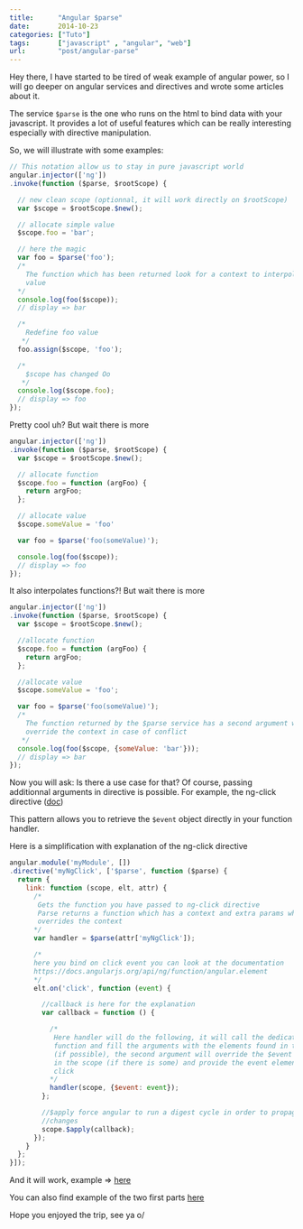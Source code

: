 ```yaml
---
title:      "Angular $parse"
date:       2014-10-23
categories: ["Tuto"]
tags:       ["javascript" , "angular", "web"]
url:        "post/angular-parse"
---
```


Hey there, I have started to be tired of weak example of angular power,
so I will go deeper on angular services and directives and wrote some articles
about it.

The service `$parse` is the one who runs on the html to bind data with your
javascript. It provides a lot of useful features which can be really interesting
especially with directive manipulation.

So, we will illustrate with some examples:

```javascript
// This notation allow us to stay in pure javascript world
angular.injector(['ng'])
.invoke(function ($parse, $rootScope) {

  // new clean scope (optionnal, it will work directly on $rootScope)
  var $scope = $rootScope.$new();

  // allocate simple value
  $scope.foo = 'bar';

  // here the magic
  var foo = $parse('foo');
  /*
    The function which has been returned look for a context to interpolate the
    value
  */
  console.log(foo($scope));
  // display => bar

  /*
    Redefine foo value
   */
  foo.assign($scope, 'foo');

  /*
    $scope has changed Oo
   */
  console.log($scope.foo);
  // display => foo
});
```

Pretty cool uh? But wait there is more

```javascript
angular.injector(['ng'])
.invoke(function ($parse, $rootScope) {
  var $scope = $rootScope.$new();

  // allocate function
  $scope.foo = function (argFoo) {
    return argFoo;
  };

  // allocate value
  $scope.someValue = 'foo'

  var foo = $parse('foo(someValue)');

  console.log(foo($scope));
  // display => foo
});
```

It also interpolates functions?! But wait there is more

```javascript
angular.injector(['ng'])
.invoke(function ($parse, $rootScope) {
  var $scope = $rootScope.$new();

  //allocate function
  $scope.foo = function (argFoo) {
    return argFoo;
  };

  //allocate value
  $scope.someValue = 'foo';

  var foo = $parse('foo(someValue)');
  /*
    The function returned by the $parse service has a second argument wich will
    override the context in case of conflict
   */
  console.log(foo($scope, {someValue: 'bar'}));
  // display => bar
});
```

Now you will ask: Is there a use case for that? Of course, passing additionnal
arguments in directive is possible. For example, the ng-click directive
([doc](https://docs.angularjs.org/api/ng/directive/ngClick))

This pattern allows you to retrieve the `$event` object directly in your
function handler.

Here is a simplification with explanation of the ng-click directive


```javascript
angular.module('myModule', [])
.directive('myNgClick', ['$parse', function ($parse) {
  return {
    link: function (scope, elt, attr) {
      /*
       Gets the function you have passed to ng-click directive
       Parse returns a function which has a context and extra params which
       overrides the context
      */
      var handler = $parse(attr['myNgClick']);

      /*
      here you bind on click event you can look at the documentation
      https://docs.angularjs.org/api/ng/function/angular.element
      */
      elt.on('click', function (event) {

        //callback is here for the explanation
        var callback = function () {

          /*
           Here handler will do the following, it will call the dedicated
           function and fill the arguments with the elements found in the scope
           (if possible), the second argument will override the $event attribute
           in the scope (if there is some) and provide the event element of the
           click
          */
          handler(scope, {$event: event});
        };

        //$apply force angular to run a digest cycle in order to propagate the
        //changes
        scope.$apply(callback);
      });
    }
  };
}]);
```

And it will work, example => [here](http://jsbin.com/hujeluqigo/2/edit?html,js,console,output)

You can also find example of the two first parts [here](http://jsbin.com/nahivi/edit?js,console)

Hope you enjoyed the trip, see ya o/
